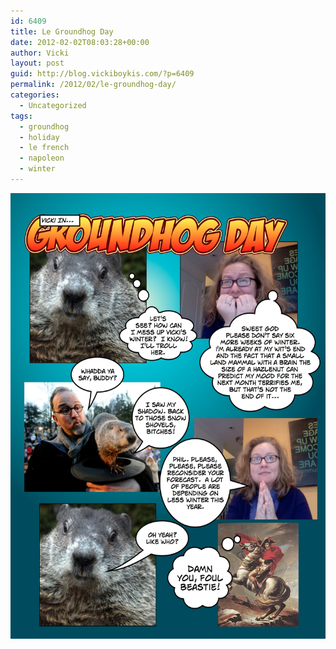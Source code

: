 ```yaml
---
id: 6409
title: Le Groundhog Day
date: 2012-02-02T08:03:28+00:00
author: Vicki
layout: post
guid: http://blog.vickiboykis.com/?p=6409
permalink: /2012/02/le-groundhog-day/
categories:
  - Uncategorized
tags:
  - groundhog
  - holiday
  - le french
  - napoleon
  - winter
---
```

<p style="text-align: center;">
  <a href="https://raw.githubusercontent.com/veekaybee/wlb/gh-pages/assets/images/2012/02/Groundhog2012.jpg"><img class="aligncenter  wp-image-6410" title="Groundhog2012" src="https://raw.githubusercontent.com/veekaybee/wlb/gh-pages/assets/images/2012/02/Groundhog2012.jpg" alt="" width="551" height="713" /></a>
</p>